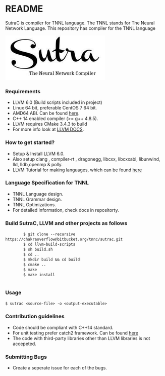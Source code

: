 # README #

SutraC is compiler for TNNL language. The TNNL stands for The Neural Network Language. This repository has compiler for the TNNL language 

![Sutralogo](misc/logo.jpg)  

### Requirements ###

*  LLVM 6.0 (Build scripts included in project)
*  Linux 64 bit, preferable CentOS 7 64 bit.
*  AMD64 ABI. Can be found [here](https://software.intel.com/sites/default/files/article/402129/mpx-linux64-abi.pdf).
*  C++ 14 enabled compiler (>= g++ 4.8.5).
*  LLVM requires CMake 3.4.3 to build
*  For more info look at [LLVM DOCS](https://llvm.org/docs/GettingStarted.html).


### How to get started? ###

* Setup & Install LLVM 6.0.
* Also setup clang , compiler-rt , dragonegg, libcxx, libcxxabi, libunwind, lld, lldb,openmp & polly.
* LLVM Tutorial for making languages, which can be found [here](https://llvm.org/docs/tutorial/)


### Language Specification for TNNL ###

* TNNL Language design.
* TNNL Grammar design.
* TNNL Optimizations.
* For detailed information, check docs in repositorty.

### Build SutraC, LLVM and other projects as follows ###

```
		$ git clone --recursive https://chakraoverflow@bitbucket.org/tnnc/sutrac.git
		$ cd llvm-build-scripts
		$ sh build.sh
		$ cd ..
		$ mkdir build && cd build  
		$ cmake ..  
		$ make  
		$ make install  
 
```

### Usage ###
```
$ sutrac <source-file> -o <output-executable>
```  

### Contribution guidelines ###

* Code should be compliant with C++14 standard.
* For unit testing prefer catch2 framework. Can be found [here](https://github.com/catchorg/Catch2) 
* The code with third-party libraries other than LLVM libraries is not accepeted.

### Submitting Bugs ###

* Create a seperate issue for each of the bugs.
